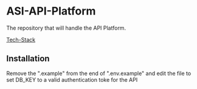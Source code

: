 # ASI-API-Platform
The repository that will handle the API Platform.

[Tech-Stack](https://www.technologystacker.com/#/stack/sharelink/AdonisAPI-ts506)

## Installation
Remove the ".example" from the end of ".env.example" and edit the file to set DB_KEY to a valid authentication toke for the API
